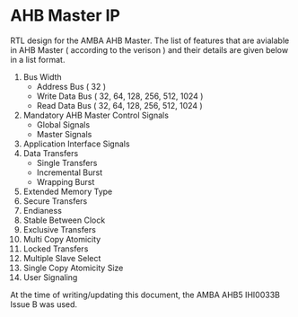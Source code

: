 # AHB Master IP
RTL design for the AMBA AHB Master. The list of features that are avialable in AHB Master ( according to the verison ) and their details are given below in a list format.

1. Bus Width
    - Address Bus ( 32 )
    - Write Data Bus ( 32, 64, 128, 256, 512, 1024 ) 
    - Read Data Bus ( 32, 64, 128, 256, 512, 1024 ) 
2. Mandatory AHB Master Control Signals
    - Global Signals
    - Master Signals
1. Application Interface Signals
1. Data Transfers
    - Single Transfers
    - Incremental Burst
    - Wrapping Burst
1. Extended Memory Type
1. Secure Transfers
1. Endianess
1. Stable Between Clock
1. Exclusive Transfers
1. Multi Copy Atomicity
1. Locked Transfers
1. Multiple Slave Select
1. Single Copy Atomicity Size
1. User Signaling

At the time of writing/updating this document, the AMBA AHB5 IHI0033B Issue B was used.
